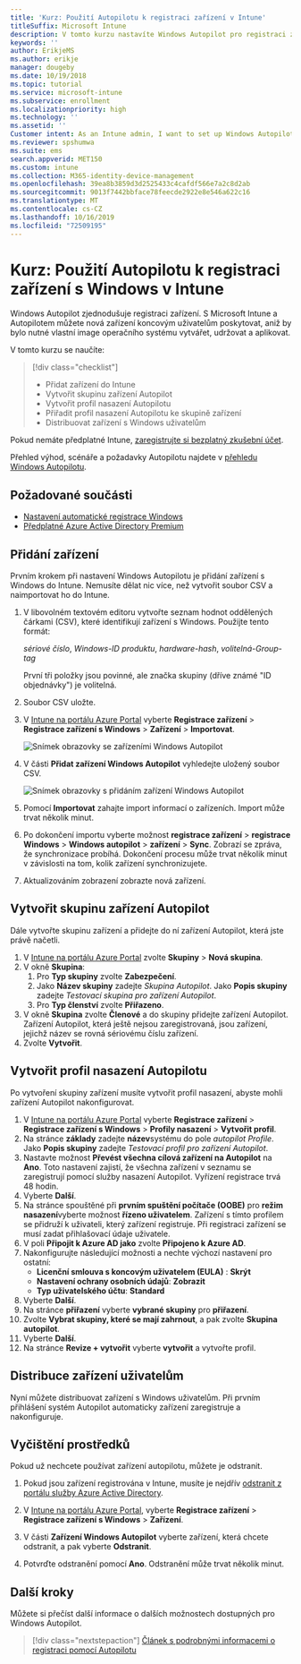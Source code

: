 ```yaml
---
title: 'Kurz: Použití Autopilotu k registraci zařízení v Intune'
titleSuffix: Microsoft Intune
description: V tomto kurzu nastavíte Windows Autopilot pro registraci zařízení v Intune.
keywords: ''
author: ErikjeMS
ms.author: erikje
manager: dougeby
ms.date: 10/19/2018
ms.topic: tutorial
ms.service: microsoft-intune
ms.subservice: enrollment
ms.localizationpriority: high
ms.technology: ''
ms.assetid: ''
Customer intent: As an Intune admin, I want to set up Windows Autopilot so that users can enroll in Intune.
ms.reviewer: spshumwa
ms.suite: ems
search.appverid: MET150
ms.custom: intune
ms.collection: M365-identity-device-management
ms.openlocfilehash: 39ea8b3859d3d2525433c4cafdf566e7a2c8d2ab
ms.sourcegitcommit: 9013f7442bbface78feecde2922e8e546a622c16
ms.translationtype: MT
ms.contentlocale: cs-CZ
ms.lasthandoff: 10/16/2019
ms.locfileid: "72509195"
---
```

# <a name="tutorial-use-autopilot-to-enroll-windows-devices-in-intune"></a>Kurz: Použití Autopilotu k registraci zařízení s Windows v Intune

Windows Autopilot zjednodušuje registraci zařízení. S Microsoft Intune a Autopilotem můžete nová zařízení koncovým uživatelům poskytovat, aniž by bylo nutné vlastní image operačního systému vytvářet, udržovat a aplikovat.

V tomto kurzu se naučíte:
> [!div class="checklist"]
> * Přidat zařízení do Intune
> * Vytvořit skupinu zařízení Autopilot
> * Vytvořit profil nasazení Autopilotu
> * Přiřadit profil nasazení Autopilotu ke skupině zařízení
> * Distribuovat zařízení s Windows uživatelům

Pokud nemáte předplatné Intune, [zaregistrujte si bezplatný zkušební účet](../fundamentals/free-trial-sign-up.md).

Přehled výhod, scénáře a požadavky Autopilotu najdete v [přehledu Windows Autopilotu](https://docs.microsoft.com/windows/deployment/windows-autopilot/windows-10-autopilot).


## <a name="prerequisites"></a>Požadované součásti
- [Nastavení automatické registrace Windows](../quickstart-setup-auto-enrollment.md)
- [Předplatné Azure Active Directory Premium](https://docs.microsoft.com/azure/active-directory/active-directory-get-started-premium) <!--&#40;[trial subscription](http://go.microsoft.com/fwlink/?LinkID=816845)&#41;-->


## <a name="add-devices"></a>Přidání zařízení

Prvním krokem při nastavení Windows Autopilotu je přidání zařízení s Windows do Intune. Nemusíte dělat nic více, než vytvořit soubor CSV a naimportovat ho do Intune.

1. V libovolném textovém editoru vytvořte seznam hodnot oddělených čárkami (CSV), které identifikují zařízení s Windows. Použijte tento formát:
    
    *sériové číslo*, *Windows-ID produktu*, *hardware-hash*, *volitelná-Group-tag*
    
    První tři položky jsou povinné, ale značka skupiny (dříve známé "ID objednávky") je volitelná.

2. Soubor CSV uložte.

3. V [Intune na portálu Azure Portal](https://aka.ms/intuneportal) vyberte **Registrace zařízení** > **Registrace zařízení s Windows** > **Zařízení** > **Importovat**.

    ![Snímek obrazovky se zařízeními Windows Autopilot](./media/tutorial-use-autopilot-enroll-devices/autopilot-import-device.png)

4. V části **Přidat zařízení Windows Autopilot** vyhledejte uložený soubor CSV.

    ![Snímek obrazovky s přidáním zařízení Windows Autopilot](./media/tutorial-use-autopilot-enroll-devices/autopilot-import-device2.png)

5. Pomocí **Importovat** zahajte import informací o zařízeních. Import může trvat několik minut.

4. Po dokončení importu vyberte možnost **registrace zařízení** > **registrace Windows** > **Windows autopilot** > **zařízení** > **Sync**. Zobrazí se zpráva, že synchronizace probíhá. Dokončení procesu může trvat několik minut v závislosti na tom, kolik zařízení synchronizujete.

5. Aktualizováním zobrazení zobrazte nová zařízení.

## <a name="create-an-autopilot-device-group"></a>Vytvořit skupinu zařízení Autopilot

Dále vytvořte skupinu zařízení a přidejte do ní zařízení Autopilot, která jste právě načetli.

1. V [Intune na portálu Azure Portal](https://aka.ms/intuneportal) zvolte **Skupiny** > **Nová skupina**.
2. V okně **Skupina**:
    1. Pro **Typ skupiny** zvolte **Zabezpečení**.
    2. Jako **Název skupiny** zadejte *Skupina Autopilot*. Jako **Popis skupiny** zadejte *Testovací skupina pro zařízení Autopilot*.
    3. Pro **Typ členství** zvolte **Přiřazeno**.
3. V okně **Skupina** zvolte **Členové** a do skupiny přidejte zařízení Autopilot. Zařízení Autopilot, která ještě nejsou zaregistrovaná, jsou zařízení, jejichž název se rovná sériovému číslu zařízení.
4. Zvolte **Vytvořit**.  

## <a name="create-an-autopilot-deployment-profile"></a>Vytvořit profil nasazení Autopilotu

Po vytvoření skupiny zařízení musíte vytvořit profil nasazení, abyste mohli zařízení Autopilot nakonfigurovat.

1. V [Intune na portálu Azure Portal](https://aka.ms/intuneportal) vyberte **Registrace zařízení** > **Registrace zařízení s Windows** > **Profily nasazení** > **Vytvořit profil**.
2. Na stránce **základy** zadejte **název**systému do pole *autopilot Profile*. Jako **Popis skupiny** zadejte *Testovací profil pro zařízení Autopilot*.
3. Nastavte možnost **Převést všechna cílová zařízení na Autopilot** na **Ano**. Toto nastavení zajistí, že všechna zařízení v seznamu se zaregistrují pomocí služby nasazení Autopilot. Vyřízení registrace trvá 48 hodin.
4. Vyberte **Další**.
5. Na stránce spouštěné při **prvním spuštění počítače (OOBE)** pro **režim nasazení**vyberte možnost **řízeno uživatelem**. Zařízení s tímto profilem se přidruží k uživateli, který zařízení registruje. Při registraci zařízení se musí zadat přihlašovací údaje uživatele.
6. V poli **Připojit k Azure AD jako** zvolte **Připojeno k Azure AD**.
7. Nakonfigurujte následující možnosti a nechte výchozí nastavení pro ostatní:
    - **Licenční smlouva s koncovým uživatelem (EULA)** : **Skrýt**
    - **Nastavení ochrany osobních údajů**: **Zobrazit**
    - **Typ uživatelského účtu**: **Standard**
8. Vyberte **Další**.
9. Na stránce **přiřazení** vyberte **vybrané skupiny** pro **přiřazení**.
10. Zvolte **Vybrat skupiny, které se mají zahrnout**, a pak zvolte **Skupina autopilot**.
11. Vyberte **Další**.
12. Na stránce **Revize + vytvořit** vyberte **vytvořit** a vytvořte profil.

## <a name="distribute-devices-to-users"></a>Distribuce zařízení uživatelům

Nyní můžete distribuovat zařízení s Windows uživatelům. Při prvním přihlášení systém Autopilot automaticky zařízení zaregistruje a nakonfiguruje. 

## <a name="clean-up-resources"></a>Vyčištění prostředků

Pokud už nechcete používat zařízení autopilotu, můžete je odstranit.

1. Pokud jsou zařízení registrována v Intune, musíte je nejdřív [odstranit z portálu služby Azure Active Directory](../remote-actions/devices-wipe.md#delete-devices-from-the-azure-active-directory-portal).

2. V [Intune na portálu Azure Portal](https://aka.ms/intuneportal), vyberte **Registrace zařízení** > **Registrace zařízení s Windows** > **Zařízení**.

3. V části **Zařízení Windows Autopilot** vyberte zařízení, která chcete odstranit, a pak vyberte **Odstranit**.

4. Potvrďte odstranění pomocí **Ano**. Odstranění může trvat několik minut.

## <a name="next-steps"></a>Další kroky

Můžete si přečíst další informace o dalších možnostech dostupných pro Windows Autopilot.

> [!div class="nextstepaction"]
> [Článek s podrobnými informacemi o registraci pomocí Autopilotu](enrollment-autopilot.md)


